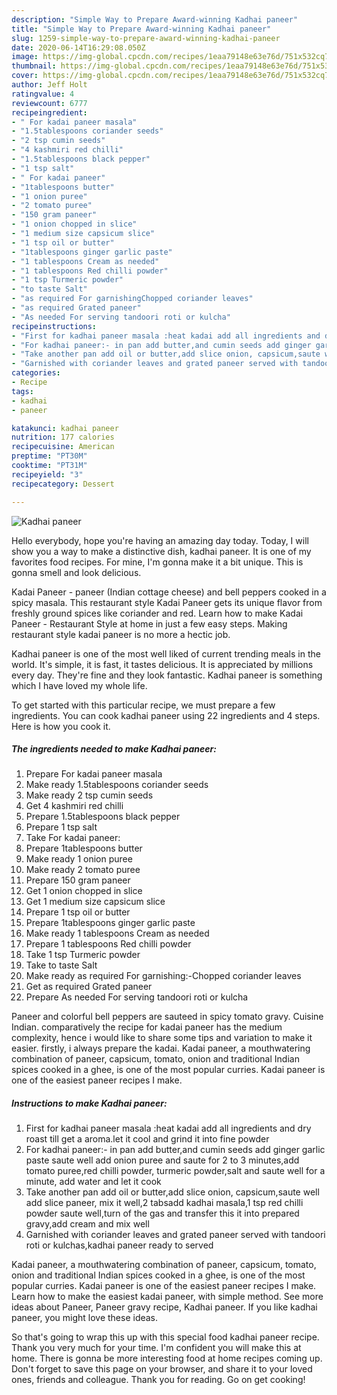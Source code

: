 ```yaml
---
description: "Simple Way to Prepare Award-winning Kadhai paneer"
title: "Simple Way to Prepare Award-winning Kadhai paneer"
slug: 1259-simple-way-to-prepare-award-winning-kadhai-paneer
date: 2020-06-14T16:29:08.050Z
image: https://img-global.cpcdn.com/recipes/1eaa79148e63e76d/751x532cq70/kadhai-paneer-recipe-main-photo.jpg
thumbnail: https://img-global.cpcdn.com/recipes/1eaa79148e63e76d/751x532cq70/kadhai-paneer-recipe-main-photo.jpg
cover: https://img-global.cpcdn.com/recipes/1eaa79148e63e76d/751x532cq70/kadhai-paneer-recipe-main-photo.jpg
author: Jeff Holt
ratingvalue: 4
reviewcount: 6777
recipeingredient:
- " For kadai paneer masala"
- "1.5tablespoons coriander seeds"
- "2 tsp cumin seeds"
- "4 kashmiri red chilli"
- "1.5tablespoons black pepper"
- "1 tsp salt"
- " For kadai paneer"
- "1tablespoons butter"
- "1 onion puree"
- "2 tomato puree"
- "150 gram paneer"
- "1 onion chopped in slice"
- "1 medium size capsicum slice"
- "1 tsp oil or butter"
- "1tablespoons ginger garlic paste"
- "1 tablespoons Cream as needed"
- "1 tablespoons Red chilli powder"
- "1 tsp Turmeric powder"
- "to taste Salt"
- "as required For garnishingChopped coriander leaves"
- "as required Grated paneer"
- "As needed For serving tandoori roti or kulcha"
recipeinstructions:
- "First for kadhai paneer masala :heat kadai add all ingredients and dry roast till get a aroma.let it cool and grind it into fine powder"
- "For kadhai paneer:- in pan add butter,and cumin seeds add ginger garlic paste saute well add onion puree and saute for 2 to 3 minutes,add tomato puree,red chilli powder, turmeric powder,salt and saute well for a minute, add water and let it cook"
- "Take another pan add oil or butter,add slice onion, capsicum,saute well add slice paneer, mix it well,2 tabsadd kadhai masala,1 tsp red chilli powder saute well,turn of the gas and transfer this it into prepared gravy,add cream and mix well"
- "Garnished with coriander leaves and grated paneer served with tandoori roti or kulchas,kadhai paneer ready to served"
categories:
- Recipe
tags:
- kadhai
- paneer

katakunci: kadhai paneer 
nutrition: 177 calories
recipecuisine: American
preptime: "PT30M"
cooktime: "PT31M"
recipeyield: "3"
recipecategory: Dessert

---
```



![Kadhai paneer](https://img-global.cpcdn.com/recipes/1eaa79148e63e76d/751x532cq70/kadhai-paneer-recipe-main-photo.jpg)

Hello everybody, hope you're having an amazing day today. Today, I will show you a way to make a distinctive dish, kadhai paneer. It is one of my favorites food recipes. For mine, I'm gonna make it a bit unique. This is gonna smell and look delicious.

Kadai Paneer - paneer (Indian cottage cheese) and bell peppers cooked in a spicy masala. This restaurant style Kadai Paneer gets its unique flavor from freshly ground spices like coriander and red. Learn how to make Kadai Paneer - Restaurant Style at home in just a few easy steps. Making restaurant style kadai paneer is no more a hectic job.

Kadhai paneer is one of the most well liked of current trending meals in the world. It's simple, it is fast, it tastes delicious. It is appreciated by millions every day. They're fine and they look fantastic. Kadhai paneer is something which I have loved my whole life.


To get started with this particular recipe, we must prepare a few ingredients. You can cook kadhai paneer using 22 ingredients and 4 steps. Here is how you cook it.

<!--inarticleads1-->

##### The ingredients needed to make Kadhai paneer:

1. Prepare  For kadai paneer masala
1. Make ready 1.5tablespoons coriander seeds
1. Make ready 2 tsp cumin seeds
1. Get 4 kashmiri red chilli
1. Prepare 1.5tablespoons black pepper
1. Prepare 1 tsp salt
1. Take  For kadai paneer:
1. Prepare 1tablespoons butter
1. Make ready 1 onion puree
1. Make ready 2 tomato puree
1. Prepare 150 gram paneer
1. Get 1 onion chopped in slice
1. Get 1 medium size capsicum slice
1. Prepare 1 tsp oil or butter
1. Prepare 1tablespoons ginger garlic paste
1. Make ready 1 tablespoons Cream as needed
1. Prepare 1 tablespoons Red chilli powder
1. Take 1 tsp Turmeric powder
1. Take to taste Salt
1. Make ready as required For garnishing:-Chopped coriander leaves
1. Get as required Grated paneer
1. Prepare As needed For serving tandoori roti or kulcha


Paneer and colorful bell peppers are sauteed in spicy tomato gravy. Cuisine Indian. comparatively the recipe for kadai paneer has the medium complexity, hence i would like to share some tips and variation to make it easier. firstly, i always prepare the kadai. Kadai paneer, a mouthwatering combination of paneer, capsicum, tomato, onion and traditional Indian spices cooked in a ghee, is one of the most popular curries. Kadai paneer is one of the easiest paneer recipes I make. 

<!--inarticleads2-->

##### Instructions to make Kadhai paneer:

1. First for kadhai paneer masala :heat kadai add all ingredients and dry roast till get a aroma.let it cool and grind it into fine powder
1. For kadhai paneer:- in pan add butter,and cumin seeds add ginger garlic paste saute well add onion puree and saute for 2 to 3 minutes,add tomato puree,red chilli powder, turmeric powder,salt and saute well for a minute, add water and let it cook
1. Take another pan add oil or butter,add slice onion, capsicum,saute well add slice paneer, mix it well,2 tabsadd kadhai masala,1 tsp red chilli powder saute well,turn of the gas and transfer this it into prepared gravy,add cream and mix well
1. Garnished with coriander leaves and grated paneer served with tandoori roti or kulchas,kadhai paneer ready to served


Kadai paneer, a mouthwatering combination of paneer, capsicum, tomato, onion and traditional Indian spices cooked in a ghee, is one of the most popular curries. Kadai paneer is one of the easiest paneer recipes I make. Learn how to make the easiest kadai paneer, with simple method. See more ideas about Paneer, Paneer gravy recipe, Kadhai paneer. If you like kadhai paneer, you might love these ideas. 

So that's going to wrap this up with this special food kadhai paneer recipe. Thank you very much for your time. I'm confident you will make this at home. There is gonna be more interesting food at home recipes coming up. Don't forget to save this page on your browser, and share it to your loved ones, friends and colleague. Thank you for reading. Go on get cooking!
